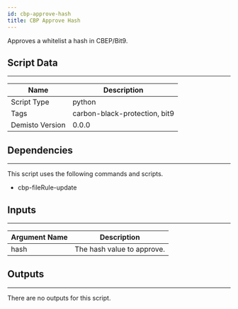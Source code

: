 ```yaml
---
id: cbp-approve-hash
title: CBP Approve Hash
---
```


Approves a whitelist a hash in CBEP/Bit9.

## Script Data
---

| **Name** | **Description** |
| --- | --- |
| Script Type | python |
| Tags | carbon-black-protection, bit9 |
| Demisto Version | 0.0.0 |

## Dependencies
---
This script uses the following commands and scripts.
* cbp-fileRule-update

## Inputs
---

| **Argument Name** | **Description** |
| --- | --- |
| hash | The hash value to approve. |

## Outputs
---
There are no outputs for this script.
